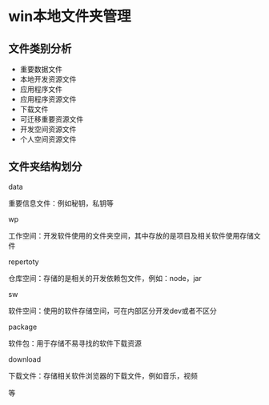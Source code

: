 # win本地文件夹管理

## 文件类别分析

- 重要数据文件
- 本地开发资源文件
- 应用程序文件
- 应用程序资源文件
- 下载文件
- 可迁移重要资源文件
- 开发空间资源文件
- 个人空间资源文件

## 文件夹结构划分

data

重要信息文件：例如秘钥，私钥等

wp

工作空间：开发软件使用的文件夹空间，其中存放的是项目及相关软件使用存储文件

repertoty

仓库空间：存储的是相关的开发依赖包文件，例如：node，jar

sw

软件空间：使用的软件存储空间，可在内部区分开发dev或者不区分

package

软件包：用于存储不易寻找的软件下载资源

download

下载文件：存储相关软件浏览器的下载文件，例如音乐，视频

等